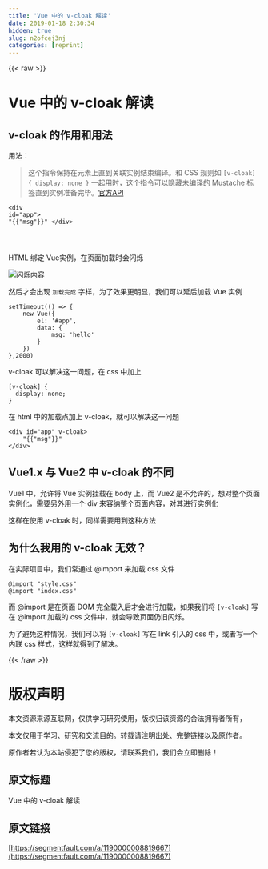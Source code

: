 ```yaml
---
title: 'Vue 中的 v-cloak 解读' 
date: 2019-01-18 2:30:34
hidden: true
slug: n2ofcej3nj
categories: [reprint]
---
```


{{< raw >}}

                    
<h1 id="articleHeader0">Vue 中的 v-cloak 解读</h1>
<h2 id="articleHeader1">v-cloak 的作用和用法</h2>
<p>用法：</p>
<blockquote><p>这个指令保持在元素上直到关联实例结束编译。和 CSS 规则如 <code>[v-cloak] { display: none }</code> 一起用时，这个指令可以隐藏未编译的 Mustache 标签直到实例准备完毕。<a href="https://cn.vuejs.org/v2/api/#v-cloak" rel="nofollow noreferrer" target="_blank">官方API</a></p></blockquote>
<div class="widget-codetool" style="display:none;">
      <div class="widget-codetool--inner">
      <span class="selectCode code-tool" data-toggle="tooltip" data-placement="top" title="" data-original-title="全选"></span>
      <span type="button" class="copyCode code-tool" data-toggle="tooltip" data-placement="top" data-clipboard-text="<div id=&quot;app&quot;>
    "{{"msg"}}"
</div>

" title="" data-original-title="复制"></span>
      <span type="button" class="saveToNote code-tool" data-toggle="tooltip" data-placement="top" title="" data-original-title="放进笔记"></span>
      </div>
      </div><pre class="hljs applescript"><code>&lt;<span class="hljs-keyword">div</span> <span class="hljs-built_in">id</span>=<span class="hljs-string">"app"</span>&gt;
    "{{"msg"}}"
&lt;/<span class="hljs-keyword">div</span>&gt;

</code></pre>
<p>HTML 绑定 Vue实例，在页面加载时会闪烁</p>
<p><span class="img-wrap"><img data-src="/img/remote/1460000008819709" src="https://static.alili.tech/img/remote/1460000008819709" alt="闪烁内容" title="闪烁内容" style="cursor: pointer; display: inline;"></span></p>
<p>然后才会出现 <code>加载完成</code> 字样，为了效果更明显，我们可以延后加载 Vue 实例</p>
<div class="widget-codetool" style="display:none;">
      <div class="widget-codetool--inner">
      <span class="selectCode code-tool" data-toggle="tooltip" data-placement="top" title="" data-original-title="全选"></span>
      <span type="button" class="copyCode code-tool" data-toggle="tooltip" data-placement="top" data-clipboard-text="setTimeout(() => {
    new Vue({
        el: '#app',
        data: {
            msg: 'hello'
        }
    })
},2000)
" title="" data-original-title="复制"></span>
      <span type="button" class="saveToNote code-tool" data-toggle="tooltip" data-placement="top" title="" data-original-title="放进笔记"></span>
      </div>
      </div><pre class="hljs less"><code><span class="hljs-selector-tag">setTimeout</span>(() =&gt; {
    <span class="hljs-selector-tag">new</span> <span class="hljs-selector-tag">Vue</span>({
        <span class="hljs-attribute">el</span>: <span class="hljs-string">'#app'</span>,
        <span class="hljs-attribute">data</span>: {
            <span class="hljs-attribute">msg</span>: <span class="hljs-string">'hello'</span>
        }
    })
},<span class="hljs-selector-tag">2000</span>)
</code></pre>
<p>v-cloak 可以解决这一问题，在 css 中加上</p>
<div class="widget-codetool" style="display:none;">
      <div class="widget-codetool--inner">
      <span class="selectCode code-tool" data-toggle="tooltip" data-placement="top" title="" data-original-title="全选"></span>
      <span type="button" class="copyCode code-tool" data-toggle="tooltip" data-placement="top" data-clipboard-text="[v-cloak] {
  display: none;
}
" title="" data-original-title="复制"></span>
      <span type="button" class="saveToNote code-tool" data-toggle="tooltip" data-placement="top" title="" data-original-title="放进笔记"></span>
      </div>
      </div><pre class="hljs css"><code><span class="hljs-selector-attr">[v-cloak]</span> {
  <span class="hljs-attribute">display</span>: none;
}
</code></pre>
<p>在 html 中的加载点加上 v-cloak，就可以解决这一问题</p>
<div class="widget-codetool" style="display:none;">
      <div class="widget-codetool--inner">
      <span class="selectCode code-tool" data-toggle="tooltip" data-placement="top" title="" data-original-title="全选"></span>
      <span type="button" class="copyCode code-tool" data-toggle="tooltip" data-placement="top" data-clipboard-text="<div id=&quot;app&quot; v-cloak>
    "{{"msg"}}"
</div>
" title="" data-original-title="复制"></span>
      <span type="button" class="saveToNote code-tool" data-toggle="tooltip" data-placement="top" title="" data-original-title="放进笔记"></span>
      </div>
      </div><pre class="hljs applescript"><code>&lt;<span class="hljs-keyword">div</span> <span class="hljs-built_in">id</span>=<span class="hljs-string">"app"</span> v-cloak&gt;
    "{{"msg"}}"
&lt;/<span class="hljs-keyword">div</span>&gt;
</code></pre>
<h2 id="articleHeader2">Vue1.x 与 Vue2 中 v-cloak 的不同</h2>
<p>Vue1 中，允许将 Vue 实例挂载在 body 上，而 Vue2 是不允许的，想对整个页面实例化，需要另外用一个 div 来容纳整个页面内容，对其进行实例化</p>
<p>这样在使用 v-cloak 时，同样需要用到这种方法</p>
<h2 id="articleHeader3">为什么我用的 v-cloak 无效？</h2>
<p>在实际项目中，我们常通过 @import 来加载 css 文件</p>
<div class="widget-codetool" style="display:none;">
      <div class="widget-codetool--inner">
      <span class="selectCode code-tool" data-toggle="tooltip" data-placement="top" title="" data-original-title="全选"></span>
      <span type="button" class="copyCode code-tool" data-toggle="tooltip" data-placement="top" data-clipboard-text="@import &quot;style.css&quot;
@import &quot;index.css&quot;
" title="" data-original-title="复制"></span>
      <span type="button" class="saveToNote code-tool" data-toggle="tooltip" data-placement="top" title="" data-original-title="放进笔记"></span>
      </div>
      </div><pre class="hljs less"><code><span class="hljs-keyword">@import</span> <span class="hljs-string">"style.css"</span>
<span class="hljs-variable">@import</span> <span class="hljs-string">"index.css"</span>
</code></pre>
<p>而 @import 是在页面 DOM 完全载入后才会进行加载，如果我们将 <code>[v-cloak]</code> 写在 @import 加载的 css 文件中，就会导致页面仍旧闪烁。</p>
<p>为了避免这种情况，我们可以将 <code>[v-cloak]</code> 写在 link 引入的 css 中，或者写一个内联 css 样式，这样就得到了解决。</p>

                
{{< /raw >}}

# 版权声明
本文资源来源互联网，仅供学习研究使用，版权归该资源的合法拥有者所有，

本文仅用于学习、研究和交流目的。转载请注明出处、完整链接以及原作者。

原作者若认为本站侵犯了您的版权，请联系我们，我们会立即删除！

## 原文标题
Vue 中的 v-cloak 解读

## 原文链接
[https://segmentfault.com/a/1190000008819667](https://segmentfault.com/a/1190000008819667)

